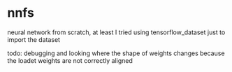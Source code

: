 # nnfs
neural network from scratch, at least I tried
using tensorflow_dataset just to import the dataset

todo: debugging and looking where the shape of weights changes because the loadet weights are not correctly aligned